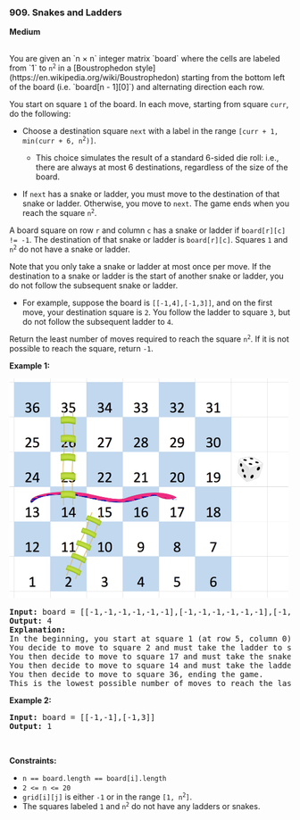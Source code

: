 ### 909. Snakes and Ladders
**Medium**

<br />
You are given an `n × n` integer matrix `board` where the cells are labeled from `1` to <code>n<sup>2</sup></code> in a [Boustrophedon style](https://en.wikipedia.org/wiki/Boustrophedon) starting from the bottom left of the board (i.e. `board[n - 1][0]`) and alternating direction each row.

You start on square `1` of the board. In each move, starting from square `curr`, do the following:

- Choose a destination square `next` with a label in the range <code>[curr + 1, min(curr + 6, n<sup>2</sup>)]</code>.
  - This choice simulates the result of a standard 6-sided die roll: i.e., there are always at most 6 destinations, regardless of the size of the board.

- If `next` has a snake or ladder, you must move to the destination of that snake or ladder. Otherwise, you move to `next`.
    The game ends when you reach the square <code>n<sup>2</sup></code>.

A board square on row `r` and column `c` has a snake or ladder if `board[r][c] != -1`. The destination of that snake or ladder is `board[r][c]`. Squares `1` and <code>n<sup>2</sup></code> do not have a snake or ladder.

Note that you only take a snake or ladder at most once per move. If the destination to a snake or ladder is the start of another snake or ladder, you do not follow the subsequent snake or ladder.

- For example, suppose the board is `[[-1,4],[-1,3]]`, and on the first move, your destination square is `2`. You follow the ladder to square `3`, but do not follow the subsequent ladder to `4`.

Return the least number of moves required to reach the square <code>n<sup>2</sup></code>. If it is not possible to reach the square, return `-1`.
<br />

**Example 1:**

<img src="snakes.png" width="500">

<pre>
<b>Input:</b> board = [[-1,-1,-1,-1,-1,-1],[-1,-1,-1,-1,-1,-1],[-1,-1,-1,-1,-1,-1],[-1,35,-1,-1,13,-1],[-1,-1,-1,-1,-1,-1],[-1,15,-1,-1,-1,-1]]
<b>Output:</b> 4
<b>Explanation:</b> 
In the beginning, you start at square 1 (at row 5, column 0).
You decide to move to square 2 and must take the ladder to square 15.
You then decide to move to square 17 and must take the snake to square 13.
You then decide to move to square 14 and must take the ladder to square 35.
You then decide to move to square 36, ending the game.
This is the lowest possible number of moves to reach the last square, so return 4.
</pre>

**Example 2:**

<pre>
<b>Input:</b> board = [[-1,-1],[-1,3]]
<b>Output:</b> 1
</pre>
<br />

**Constraints:**

- `n == board.length == board[i].length`
- `2 <= n <= 20`
- `grid[i][j]` is either `-1` or in the range <code>[1, n<sup>2</sup>]</code>.
- The squares labeled `1` and <code>n<sup>2</sup></code> do not have any ladders or snakes.